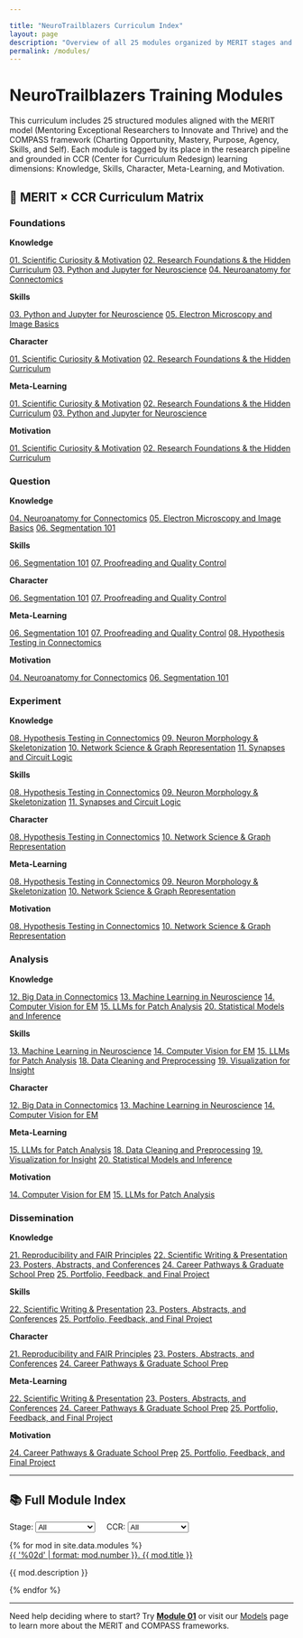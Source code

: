 ```yaml
---

title: "NeuroTrailblazers Curriculum Index"
layout: page
description: "Overview of all 25 modules organized by MERIT stages and CCR dimensions"
permalink: /modules/
---
```


# NeuroTrailblazers Training Modules

This curriculum includes 25 structured modules aligned with the MERIT model (Mentoring Exceptional Researchers to Innovate and Thrive) and the COMPASS framework (Charting Opportunity, Mastery, Purpose, Agency, Skills, and Self). Each module is tagged by its place in the research pipeline and grounded in CCR (Center for Curriculum Redesign) learning dimensions: Knowledge, Skills, Character, Meta-Learning, and Motivation.

## 🧠 MERIT × CCR Curriculum Matrix

<div class="merit-matrix">
  <div class="merit-card">
    <h3>Foundations</h3>
    <p><strong>Knowledge</strong></p>
    <div class="module-subcards">
      <a href="module01.md" class="module-subcard">01. Scientific Curiosity & Motivation</a>
      <a href="module02.md" class="module-subcard">02. Research Foundations & the Hidden Curriculum</a>
      <a href="module03.md" class="module-subcard">03. Python and Jupyter for Neuroscience</a>
      <a href="module04.md" class="module-subcard">04. Neuroanatomy for Connectomics</a>
    </div>
    <p><strong>Skills</strong></p>
    <div class="module-subcards">
      <a href="module03.md" class="module-subcard">03. Python and Jupyter for Neuroscience</a>
      <a href="module05.md" class="module-subcard">05. Electron Microscopy and Image Basics</a>
    </div>
    <p><strong>Character</strong></p>
    <div class="module-subcards">
      <a href="module01.md" class="module-subcard">01. Scientific Curiosity & Motivation</a>
      <a href="module02.md" class="module-subcard">02. Research Foundations & the Hidden Curriculum</a>
    </div>
    <p><strong>Meta-Learning</strong></p>
    <div class="module-subcards">
      <a href="module01.md" class="module-subcard">01. Scientific Curiosity & Motivation</a>
      <a href="module02.md" class="module-subcard">02. Research Foundations & the Hidden Curriculum</a>
      <a href="module03.md" class="module-subcard">03. Python and Jupyter for Neuroscience</a>
    </div>
    <p><strong>Motivation</strong></p>
    <div class="module-subcards">
      <a href="module01.md" class="module-subcard">01. Scientific Curiosity & Motivation</a>
      <a href="module02.md" class="module-subcard">02. Research Foundations & the Hidden Curriculum</a>
    </div>
  </div>

  <div class="merit-card">
    <h3>Question</h3>
    <p><strong>Knowledge</strong></p>
    <div class="module-subcards">
      <a href="module04.md" class="module-subcard">04. Neuroanatomy for Connectomics</a>
      <a href="module05.md" class="module-subcard">05. Electron Microscopy and Image Basics</a>
      <a href="module06.md" class="module-subcard">06. Segmentation 101</a>
    </div>
    <p><strong>Skills</strong></p>
    <div class="module-subcards">
      <a href="module06.md" class="module-subcard">06. Segmentation 101</a>
      <a href="module07.md" class="module-subcard">07. Proofreading and Quality Control</a>
    </div>
    <p><strong>Character</strong></p>
    <div class="module-subcards">
      <a href="module06.md" class="module-subcard">06. Segmentation 101</a>
      <a href="module07.md" class="module-subcard">07. Proofreading and Quality Control</a>
    </div>
    <p><strong>Meta-Learning</strong></p>
    <div class="module-subcards">
      <a href="module06.md" class="module-subcard">06. Segmentation 101</a>
      <a href="module07.md" class="module-subcard">07. Proofreading and Quality Control</a>
      <a href="module08.md" class="module-subcard">08. Hypothesis Testing in Connectomics</a>
    </div>
    <p><strong>Motivation</strong></p>
    <div class="module-subcards">
      <a href="module04.md" class="module-subcard">04. Neuroanatomy for Connectomics</a>
      <a href="module06.md" class="module-subcard">06. Segmentation 101</a>
    </div>
  </div>

  <div class="merit-card">
    <h3>Experiment</h3>
    <p><strong>Knowledge</strong></p>
    <div class="module-subcards">
      <a href="module08.md" class="module-subcard">08. Hypothesis Testing in Connectomics</a>
      <a href="module09.md" class="module-subcard">09. Neuron Morphology & Skeletonization</a>
      <a href="module10.md" class="module-subcard">10. Network Science & Graph Representation</a>
      <a href="module11.md" class="module-subcard">11. Synapses and Circuit Logic</a>
    </div>
    <p><strong>Skills</strong></p>
    <div class="module-subcards">
      <a href="module08.md" class="module-subcard">08. Hypothesis Testing in Connectomics</a>
      <a href="module09.md" class="module-subcard">09. Neuron Morphology & Skeletonization</a>
      <a href="module11.md" class="module-subcard">11. Synapses and Circuit Logic</a>
    </div>
    <p><strong>Character</strong></p>
    <div class="module-subcards">
      <a href="module08.md" class="module-subcard">08. Hypothesis Testing in Connectomics</a>
      <a href="module10.md" class="module-subcard">10. Network Science & Graph Representation</a>
    </div>
    <p><strong>Meta-Learning</strong></p>
    <div class="module-subcards">
      <a href="module08.md" class="module-subcard">08. Hypothesis Testing in Connectomics</a>
      <a href="module09.md" class="module-subcard">09. Neuron Morphology & Skeletonization</a>
      <a href="module10.md" class="module-subcard">10. Network Science & Graph Representation</a>
    </div>
    <p><strong>Motivation</strong></p>
    <div class="module-subcards">
      <a href="module08.md" class="module-subcard">08. Hypothesis Testing in Connectomics</a>
      <a href="module10.md" class="module-subcard">10. Network Science & Graph Representation</a>
    </div>
  </div>

  <div class="merit-card">
    <h3>Analysis</h3>
    <p><strong>Knowledge</strong></p>
    <div class="module-subcards">
      <a href="module12.md" class="module-subcard">12. Big Data in Connectomics</a>
      <a href="module13.md" class="module-subcard">13. Machine Learning in Neuroscience</a>
      <a href="module14.md" class="module-subcard">14. Computer Vision for EM</a>
      <a href="module15.md" class="module-subcard">15. LLMs for Patch Analysis</a>
      <a href="module20.md" class="module-subcard">20. Statistical Models and Inference</a>
    </div>
    <p><strong>Skills</strong></p>
    <div class="module-subcards">
      <a href="module13.md" class="module-subcard">13. Machine Learning in Neuroscience</a>
      <a href="module14.md" class="module-subcard">14. Computer Vision for EM</a>
      <a href="module15.md" class="module-subcard">15. LLMs for Patch Analysis</a>
      <a href="module18.md" class="module-subcard">18. Data Cleaning and Preprocessing</a>
      <a href="module19.md" class="module-subcard">19. Visualization for Insight</a>
    </div>
    <p><strong>Character</strong></p>
    <div class="module-subcards">
      <a href="module12.md" class="module-subcard">12. Big Data in Connectomics</a>
      <a href="module13.md" class="module-subcard">13. Machine Learning in Neuroscience</a>
      <a href="module14.md" class="module-subcard">14. Computer Vision for EM</a>
    </div>
    <p><strong>Meta-Learning</strong></p>
    <div class="module-subcards">
      <a href="module15.md" class="module-subcard">15. LLMs for Patch Analysis</a>
      <a href="module18.md" class="module-subcard">18. Data Cleaning and Preprocessing</a>
      <a href="module19.md" class="module-subcard">19. Visualization for Insight</a>
      <a href="module20.md" class="module-subcard">20. Statistical Models and Inference</a>
    </div>
    <p><strong>Motivation</strong></p>
    <div class="module-subcards">
      <a href="module14.md" class="module-subcard">14. Computer Vision for EM</a>
      <a href="module15.md" class="module-subcard">15. LLMs for Patch Analysis</a>
    </div>
  </div>

  <div class="merit-card">
    <h3>Dissemination</h3>
    <p><strong>Knowledge</strong></p>
    <div class="module-subcards">
      <a href="module21.md" class="module-subcard">21. Reproducibility and FAIR Principles</a>
      <a href="module22.md" class="module-subcard">22. Scientific Writing & Presentation</a>
      <a href="module23.md" class="module-subcard">23. Posters, Abstracts, and Conferences</a>
      <a href="module24.md" class="module-subcard">24. Career Pathways & Graduate School Prep</a>
      <a href="module25.md" class="module-subcard">25. Portfolio, Feedback, and Final Project</a>
    </div>
    <p><strong>Skills</strong></p>
    <div class="module-subcards">
      <a href="module22.md" class="module-subcard">22. Scientific Writing & Presentation</a>
      <a href="module23.md" class="module-subcard">23. Posters, Abstracts, and Conferences</a>
      <a href="module25.md" class="module-subcard">25. Portfolio, Feedback, and Final Project</a>
    </div>
    <p><strong>Character</strong></p>
    <div class="module-subcards">
      <a href="module21.md" class="module-subcard">21. Reproducibility and FAIR Principles</a>
      <a href="module23.md" class="module-subcard">23. Posters, Abstracts, and Conferences</a>
      <a href="module24.md" class="module-subcard">24. Career Pathways & Graduate School Prep</a>
    </div>
    <p><strong>Meta-Learning</strong></p>
    <div class="module-subcards">
      <a href="module22.md" class="module-subcard">22. Scientific Writing & Presentation</a>
      <a href="module23.md" class="module-subcard">23. Posters, Abstracts, and Conferences</a>
      <a href="module24.md" class="module-subcard">24. Career Pathways & Graduate School Prep</a>
      <a href="module25.md" class="module-subcard">25. Portfolio, Feedback, and Final Project</a>
    </div>
    <p><strong>Motivation</strong></p>
    <div class="module-subcards">
      <a href="module24.md" class="module-subcard">24. Career Pathways & Graduate School Prep</a>
      <a href="module25.md" class="module-subcard">25. Portfolio, Feedback, and Final Project</a>
    </div>
  </div>
</div>

---

## 📚 Full Module Index

<p>
  <label for="stage-select">Stage:</label>
  <select id="stage-select">
    <option value="">All</option>
    <option value="Foundations">Foundations</option>
    <option value="Question">Question</option>
    <option value="Experiment">Experiment</option>
    <option value="Analysis">Analysis</option>
    <option value="Dissemination">Dissemination</option>
  </select>
  <label for="ccr-select" style="margin-left:1rem;">CCR:</label>
  <select id="ccr-select">
    <option value="">All</option>
    <option value="Knowledge">Knowledge</option>
    <option value="Skills">Skills</option>
    <option value="Character">Character</option>
    <option value="Meta-Learning">Meta-Learning</option>
    <option value="Motivation">Motivation</option>
  </select>
</p>

<div class="modules-grid">
{% for mod in site.data.modules %}
  <div class="card module-card" data-stage="{{ mod.stage }}" data-ccr="{{ mod.ccr | join: ' ' }}">
    <a href="module{{ '%02d' | format: mod.number }}.md" class="module-number-link">{{ '%02d' | format: mod.number }}. {{ mod.title }}</a>
    <p class="module-description">{{ mod.description }}</p>
  </div>
{% endfor %}
</div>

<script>
const stageSelect = document.getElementById('stage-select');
const ccrSelect = document.getElementById('ccr-select');

function filterModules() {
  const stage = stageSelect.value;
  const ccr = ccrSelect.value;
  document.querySelectorAll('.module-card').forEach(card => {
    const matchStage = !stage || card.dataset.stage === stage;
    const matchCcr = !ccr || card.dataset.ccr.includes(ccr);
    card.style.display = (matchStage && matchCcr) ? '' : 'none';
  });
}

stageSelect.addEventListener('change', filterModules);
ccrSelect.addEventListener('change', filterModules);
</script>

---

Need help deciding where to start? Try **[Module 01](module01.md)** or visit our [Models](/models/) page to learn more about the MERIT and COMPASS frameworks.

